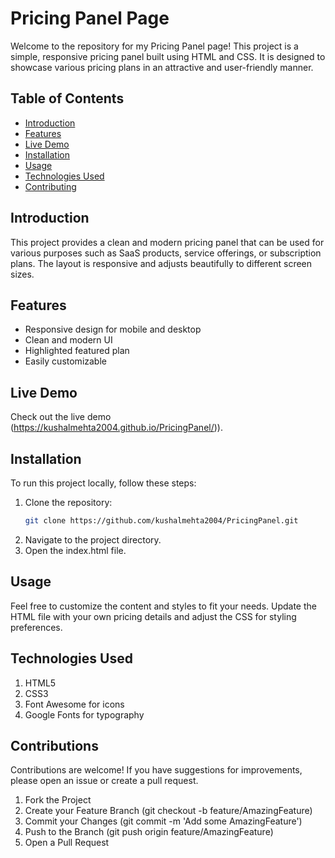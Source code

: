 # Pricing Panel Page

Welcome to the repository for my Pricing Panel page! This project is a simple, responsive pricing panel built using HTML and CSS. It is designed to showcase various pricing plans in an attractive and user-friendly manner.

## Table of Contents

- [Introduction](#introduction)
- [Features](#features)
- [Live Demo](#live-demo)
- [Installation](#installation)
- [Usage](#usage)
- [Technologies Used](#technologies-used)
- [Contributing](#contributing)

## Introduction

This project provides a clean and modern pricing panel that can be used for various purposes such as SaaS products, service offerings, or subscription plans. The layout is responsive and adjusts beautifully to different screen sizes.

## Features

- Responsive design for mobile and desktop
- Clean and modern UI
- Highlighted featured plan
- Easily customizable

## Live Demo

Check out the live demo (https://kushalmehta2004.github.io/PricingPanel/)).

## Installation

To run this project locally, follow these steps:

1. Clone the repository:
   ```sh
   git clone https://github.com/kushalmehta2004/PricingPanel.git
2. Navigate to the project directory.
3. Open the index.html file.
   
## Usage
Feel free to customize the content and styles to fit your needs. Update the HTML file with your own pricing details and adjust the CSS for styling preferences.

## Technologies Used
1. HTML5
2. CSS3
3. Font Awesome for icons 
4. Google Fonts for typography

## Contributions
Contributions are welcome! If you have suggestions for improvements, please open an issue or create a pull request.

1. Fork the Project
2. Create your Feature Branch (git checkout -b feature/AmazingFeature)
3. Commit your Changes (git commit -m 'Add some AmazingFeature')
4. Push to the Branch (git push origin feature/AmazingFeature)
5. Open a Pull Request
